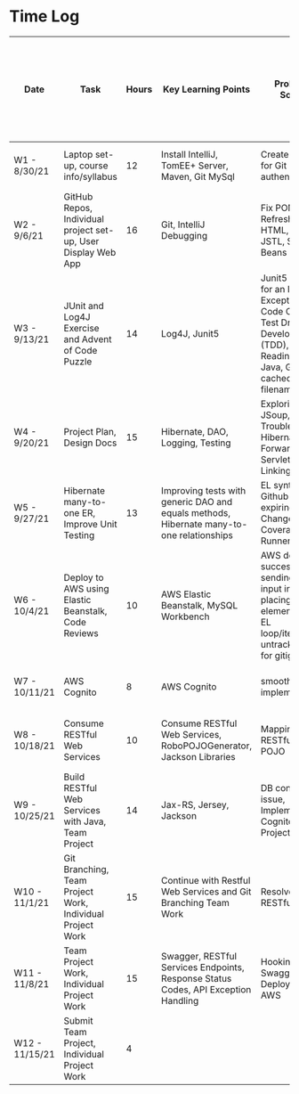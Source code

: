 # Time Log

| Date | Task | Hours | Key Learning Points | Problems Solved | ToDo in addition to course lecture, videos, notes, activities, and exercises
|------|------|-------|------|------|------|
|W1 - 8/30/21|Laptop set-up, course info/syllabus|12|Install IntelliJ, TomEE+ Server, Maven, Git MySql | Create a Token for Git authentication| Create back-up work environment
|W2 - 9/6/21|GitHub Repos, Individual project set-up, User Display Web App|16|Git, IntelliJ Debugging|Fix POM.xml, Refreshers in HTML, SQL, JSTL, Servlets, Beans | Project design docs, property files, jsps, and classes
|W3 - 9/13/21|JUnit and Log4J Exercise and Advent of Code Puzzle|14|Log4J, Junit5|Junit5 Testing for an IO Exception, Code Coverage, Test Driven Development (TDD), File Reading in Java, Git cached image filename | Design Documents, Investigate APIs
|W4 - 9/20/21|Project Plan, Design Docs|15|Hibernate, DAO, Logging, Testing |Exploring JSoup, Troubleshooting Hibernate, Forwarding Servlets, Linking JSPs | Properties Interface, Improve Project Plan
|W5 - 9/27/21 | Hibernate many-to-one ER, Improve Unit Testing|13 |Improving tests with generic DAO and equals methods, Hibernate many-to-one relationships  |EL syntax, Github PAT expiring, Change Code Coverage Runner |Look into pages caching while running tomcat |
|W6 - 10/4/21 | Deploy to AWS using Elastic Beanstalk, Code Reviews |10 |AWS Elastic Beanstalk, MySQL Workbench |AWS deploy successfully, sending hidden input in forms, placing form element inside EL loop/iteration, untrack folder for gitignore |AWS CI Pipeline research |
|W7 - 10/11/21 | AWS Cognito |8 |AWS Cognito |smooth implementation |Implement AWS Cognito in Indie Project |
|W8 - 10/18/21 | Consume RESTful Web Services |10 |Consume RESTful Web Services, RoboPOJOGenerator, Jackson Libraries |Mapping RESTful Json to POJO |team project survey, class survey /
|W9 - 10/25/21 | Build RESTful Web Services with Java, Team Project |14 |Jax-RS, Jersey, Jackson |DB connection issue, Implementing Cognito in Indie Project | AWS CI Pipeline research |
|W10 - 11/1/21 |Git Branching, Team Project Work, Individual Project Work  | 15 | Continue with Restful Web Services and Git Branching Team Work | Resolve Bugs in RESTful DAO | User Table, Cognito Auth and Logout, CSS Framework  |
|W11 - 11/8/21 |Team Project Work, Individual Project Work  | 15 | Swagger, RESTful Services Endpoints, Response Status Codes, API Exception Handling | Hooking in Swagger, Deploying to AWS | Data validation and error jsp, AWS CI Pipeline    |
|W12 - 11/15/21 |Submit Team Project, Individual Project Work  | 4 |  |  |   |